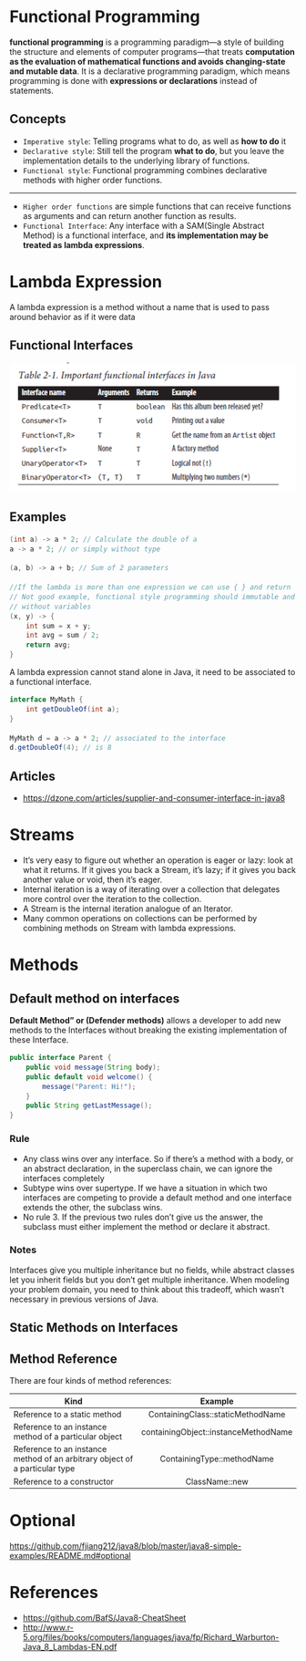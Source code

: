 # Functional Programming
**functional programming** is a programming paradigm—a style of building the structure and elements of computer programs—that treats **computation as the evaluation of mathematical functions and avoids changing-state and mutable data**. It is a declarative programming paradigm, which means programming is done with **expressions or declarations** instead of statements.
 
## Concepts
* `Imperative style`: Telling programs what to do, as well as **how to do** it
* `Declarative style`: Still tell the program **what to do**, but you leave the implementation details to the underlying library of functions. 
* `Functional style`: Functional programming combines declarative methods with higher order functions.

---
* `Higher order functions` are simple functions that can receive functions as arguments and can return another function as results.
* `Functional Interface`: Any interface with a SAM(Single Abstract Method) is a functional interface, and **its implementation may be treated as lambda expressions**.

# Lambda Expression
A lambda expression is a method without a name that is used to pass around behavior
as if it were data

## Functional Interfaces
![Functional Interfaces](images/FunctionInterfaces.PNG)

## Examples

```java
(int a) -> a * 2; // Calculate the double of a
a -> a * 2; // or simply without type

(a, b) -> a + b; // Sum of 2 parameters

//If the lambda is more than one expression we can use { } and return
// Not good example, functional style programming should immutable and 
// without variables
(x, y) -> {
    int sum = x + y;
    int avg = sum / 2;
    return avg;
}
```

A lambda expression cannot stand alone in Java, it need to be associated to a functional interface.

```java
interface MyMath {
    int getDoubleOf(int a);
}
    
MyMath d = a -> a * 2; // associated to the interface
d.getDoubleOf(4); // is 8
```

## Articles
* https://dzone.com/articles/supplier-and-consumer-interface-in-java8

# Streams
* It’s very easy to figure out whether an operation is eager or lazy: look at what it returns. If it gives you back a Stream, it’s lazy; if it gives you back another value or void, then it’s eager.
* Internal iteration is a way of iterating over a collection that delegates more control over the iteration to the collection.
* A Stream is the internal iteration analogue of an Iterator.
* Many common operations on collections can be performed by combining methods on Stream with lambda expressions.

# Methods 
## Default method on interfaces
**Default Method” or (Defender methods)** allows a developer to add new methods to the Interfaces without breaking the existing implementation of these Interface.

```java
public interface Parent {
    public void message(String body);
    public default void welcome() {
        message("Parent: Hi!");
    }
    public String getLastMessage();
}
```

### Rule 
* Any class wins over any interface. So if there’s a method with a body, or an abstract declaration, in the superclass chain, we can ignore the interfaces completely
* Subtype wins over supertype. If we have a situation in which two interfaces are competing to provide a default method and one interface extends the other, the subclass wins.
* No rule 3. If the previous two rules don’t give us the answer, the subclass must either implement the method or declare it abstract.

### Notes
Interfaces give you multiple inheritance but no fields, while abstract classes let you inherit fields but you don’t get multiple inheritance. When modeling your problem domain, you need to think about this tradeoff, which wasn’t necessary in previous versions of Java.

## Static Methods on Interfaces

## Method Reference
There are four kinds of method references:

| Kind	| Example|
| ------------- |:-------------:|
|Reference to a static method	|ContainingClass::staticMethodName|
|Reference to an instance method of a particular object	|containingObject::instanceMethodName|
|Reference to an instance method of an arbitrary object of a particular type|	ContainingType::methodName|
|Reference to a constructor	|ClassName::new|

# Optional
https://github.com/fjiang212/java8/blob/master/java8-simple-examples/README.md#optional

# References
* https://github.com/BafS/Java8-CheatSheet
* http://www.r-5.org/files/books/computers/languages/java/fp/Richard_Warburton-Java_8_Lambdas-EN.pdf
